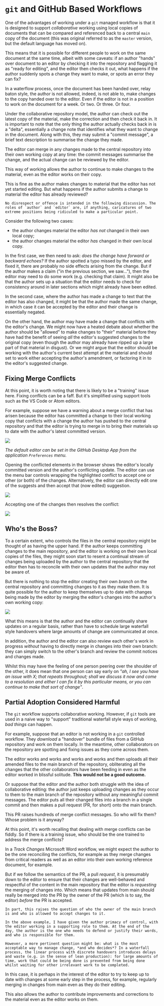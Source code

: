 # `git` and GitHub Based Workflows

One of the advantages of working under a `git` managed workflow is that it is designed to support *collaborative* working using local copies of documents that can be compared and referenced back to a central `main` copy of the document (this was original referred to as the `master` version, but the default language has moved on).

This means that it is possible for different people to work on the same document at the same time, albeit with some caveats: if an author "hands" over document to an editor by checking it into the repository and flagging it as "ready for editing", and the editor then checks it out, what happens if the author suddenly spots a change they want to make, or spots an error they can fix?

In a waterflow process, once the document has been handed over, relay baton style, the author is not allowed, indeed, is not able to, make changes to the copy handed over to the editor. Even if the editor is not in a position to work on the document for a week. Or two. Or three. Or four.

Under the collaborative repository model, the author can check out the latest copy of the material, make the correction and then check it back in. It is important to note that the only thing the author actually checks back in is a "delta", essentially a change note that identifies what they want to change in the document. Along with this, they may submit a "commit message", a brief text description to summarise the change they made.

The editor can merge in any changes made to the central repository into their own working copy at any time: the commit messages summarise the change, and the actual change can be reviewed by the editor.

This way of working allows the author to continue to make changes to the material, even as the editor works on their copy.

This is fine as the author makes changes to material that the editor has not yet started editing. But what happens if the author submits a change to material the editor has already reviewed?

```{note}
No disrespect or offence is intended in the following discussion. The roles of `author` and `editor` are, if anything, caricatures of two extreme positions being ridiculed to make a particular point.
```

Consider the following two cases:

- the author changes material the editor *has not* changed in their own local copy;
- the author changes material the editor *has* changed in their own local copy.

In the first case, we then need to ask: *does the change have forward or backward echoes?* If the author spotted a typo missed by the editor, and fixed it, there are probably no side effects arising from the change. But if the author makes a claim ("in the previous section, we saw..."), then the editor may need to do some work (e.g. checking that claim). It might also be that the author sets up a situation that the editor needs to check for consistency around in later sections which might already have been edited.

In the second case, where the author has made a change to text that the editor has also changed, it might be that the author made the same change, in which case it can be accepted by the editor and their change is essentially negated.

On the other hand, the author may have made a change that conflicts with the editor's change. We might now have a heated debate about whether the author should be "allowed" to make changes to "their" material before they have had the benefit of seeing *all* the editor's suggested changes to the original copy (even though the author may already have ripped up a large part of that material in disgust). Or we might argue that the editor should be working with the author's current best attempt at the material and should set to work either accepting the author's amendment, or factoring it in to the editor's suggested change.

## Fixing Merge Conflicts

At this point, it is worth noting that there is likely to be a "training" issue here. Fixing conflicts can be a faff. But it's simplified using support tools such as the VS Code or Atom editors.

For example, suppose we have a warning about a merge conflict that has arisen because the editor has committed a change to their local working copy that conflicts with a change the author has pushed to the central repository and that the editor is trying to merge in to bring their materials up to date with the author's latest committed version.

![](images/GitHub_Desktop_conflict.png)

*The default editor can be set in the GitHub Desktop App from the application `Preferences` menu.*

Opening the conflicted elements in the browser shows the editor's locally committed version and the author's conflicting update. The editor can use the menu bar controls wrapping the highlighted conflict to accept one or other (or both) of the changes. Alternatively, the editor can directly edit one of the suggests and then accept that (now edited) suggestion.

![](images/GitHub_Desktop_conflict2.png)

Accepting one of the changes then resolves the conflict:

![](images/GitHub_Desktop_conflict3.png)

## Who's the Boss?

To a certain extent, who controls the files in the central repository might be thought of as having the upper hand. If the author keeps committing changes to the main repository, and the editor is working on their own local copies of the files, they might soon start to resent a continual stream of changes being uploaded by the author to the central repository that the editor then has to reconcile with their own updates that the author may not be aware of.

But there is nothing to stop the editor creating their own *branch* on the central repository and committing changes to it as they make them. It is quite possible for the author to keep themselves up to date with changes being made by the editor by merging the editor's changes into the author's own working copy:

![](images/GitHub_Desktop_merge.png)

What this means is that the author and the editor can continually share updates on a regular basis, rather than have to schedule large waterfall style handovers where large amounts of change are communicated at once.

In addition, the author and the editor can also review each other's work in progress *without* having to directly merge in changes into their own branch: they can simply switch to the other's branch and review the commit notices and changes made.

Whilst this may have the feeling of one person peering over the shoulder of the other, it does mean that one person can say early on *"ah, I see you have an issue with X; that repeats throughout; shall we discuss it now and come to a resolution and either I can fix it by this particular means, or you can continue to make that sort of change"*.

## Partial Adoption Considered Harmful

The `git` workflow supports collaborative working. However, if `git` tools are used in a naive way to "support" traditional waterfall style ways of working, *bad things* can happen.

For example, suppose that an editor is not working in a `git` controlled workflow. They *download* a "handover" bundle of files from a GitHub repository and work on them locally. In the meantime, other collaborators on the repository are spotting and fixing issues as they come across them.

The editor works and works and works and works and then uploads all their amended files to the main branch of the repository, obliterating all the changes that the other collaborators have been feeding in even as the editor worked in blissful solitude. __This would not be a good outcome.__

Or suppose that the editor and the author both struggle with the idea of collaborative editing: the author just keeps uploading changes as they occur to them to the main branch of the repository without any meaningful commit messages. The editor puts all their changed files into a branch in a single commit and then makes a pull request (PR, for short) onto the main branch.

This PR raises hundreds of merge conflict messages. So who will fix them? Whose problem is it anyway?

At this point, it's worth recalling that dealing with merge conflicts can be fiddly. So if there is a training issue, who should be the one trained to address the merge conflicts?

In a *Track Changes* Microsoft Word workflow, we might expect the author to be the one reconciling the conflicts, for example as they merge changes from critical readers as well as an editor into their own working reference document, for example.

But if we follow the semantics of the PR, a pull *request*, it is presumably down to the editor to ensure that their changes are well-behaved and respectful of the content in the main repository that the editor is *requesting* the merging of changes into. Which means that updates from main should really be merged into the PR by the owner of the PR (which is to say, the editor) *before* the PR is accepted.

```{note}
In part, this raises the question of who the owner of the main branch is and who is allowed to accept changes to it.

In the above example, I have given the author primacy of control, with the editor working in a supporting role to them. At the end of the day, the author is the one who needs to defend or justify their words, and who is responsible for them.

However, a more pertinent question might be: what is the most acceptable way to manage change, *and who decides*? In a waterfall process, the linear process with discrete handovers introduces delays and waste (e.g. in the sense of lean production): for large amounts of time, work that could be being done is prevented from being done whilst waiting for other irrelevant work to be completed.
```

In this case, it is perhaps in the interest of the editor to try to keep up to date with changes at some early step in the process, for example, regularly merging in changes from main even as they do their editing.

This also allows the author to contribute improvements and corrections to the material even as the editor works on them.
